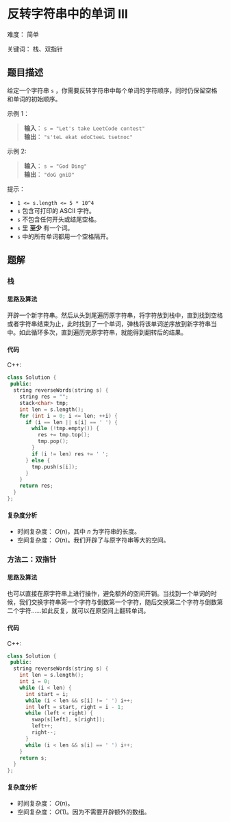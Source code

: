 # 反转字符串中的单词 III

难度： 简单

关键词： 栈、双指针

## 题目描述

给定一个字符串 `s` ，你需要反转字符串中每个单词的字符顺序，同时仍保留空格和单词的初始顺序。

示例 1：

>**输入**： `s = "Let's take LeetCode contest"` <br>
**输出**： `"s'teL ekat edoCteeL tsetnoc"`

示例 2:

>**输入**： `s = "God Ding"` <br>
**输出**： `"doG gniD"`

提示：

* `1 <= s.length <= 5 * 10^4`
* `s` 包含可打印的 ASCII 字符。
* `s` 不包含任何开头或结尾空格。
* `s` 里 **至少** 有一个词。
* `s` 中的所有单词都用一个空格隔开。

## 题解

### 栈

#### 思路及算法

开辟一个新字符串。然后从头到尾遍历原字符串，将字符放到栈中，直到找到空格或者字符串结束为止，此时找到了一个单词，弹栈将该单词逆序放到新字符串当中。如此循环多次，直到遍历完原字符串，就能得到翻转后的结果。

#### 代码

C++:
```cpp
class Solution {
 public:
  string reverseWords(string s) {
    string res = "";
    stack<char> tmp;
    int len = s.length();
    for (int i = 0; i <= len; ++i) {
      if (i == len || s[i] == ' ') {
        while (!tmp.empty()) {
          res += tmp.top();
          tmp.pop();
        }
        if (i != len) res += ' ';
      } else {
        tmp.push(s[i]);
      }
    }
    return res;
  }
};
```

#### 复杂度分析

* 时间复杂度： $O(n)$，其中 $n$ 为字符串的长度。
* 空间复杂度： $O(n)$。我们开辟了与原字符串等大的空间。

### 方法二：双指针

#### 思路及算法

也可以直接在原字符串上进行操作，避免额外的空间开销。当找到一个单词的时候，我们交换字符串第一个字符与倒数第一个字符，随后交换第二个字符与倒数第二个字符……如此反复，就可以在原空间上翻转单词。

#### 代码

C++:
```cpp
class Solution {
 public:
  string reverseWords(string s) {
    int len = s.length();
    int i = 0;
    while (i < len) {
      int start = i;
      while (i < len && s[i] != ' ') i++;
      int left = start, right = i - 1;
      while (left < right) {
        swap(s[left], s[right]);
        left++;
        right--;
      }
      while (i < len && s[i] == ' ') i++;
    }
    return s;
  }
};
```

#### 复杂度分析

* 时间复杂度： $O(n)$。
* 空间复杂度： $O(1)$。因为不需要开辟额外的数组。